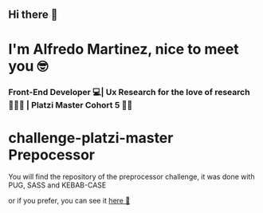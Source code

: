 
## Hi there 👋
# I'm Alfredo Martinez, nice to meet you 🤓

### Front-End Developer 💻| Ux Research for the love of research 🕵🏾‍♂️ | Platzi Master Cohort 5 💪💚

# challenge-platzi-master  Prepocessor


You will find the repository of the preprocessor challenge, it was done with PUG, SASS and KEBAB-CASE

or if you prefer, you can see it [here 👀](https://alfredomtzg.github.io/challenge-platzi-master/prepocessor/src/index.html)

